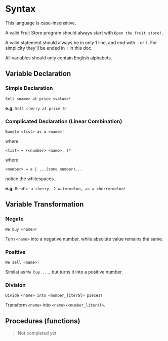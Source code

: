 # Syntax

This language is case-insensitive.

A valid Fruit Store program should always start with `Open the fruit store!`.

A valid statement should always be in only 1 line, and end with `.` or `!`. For simplicity they'll be ended in `!` in this doc.

All variables should only contain English alphabets.

## Variable Declaration

### Simple Declaration

`Sell <name> at price <value>!`

__e.g.__ `Sell cherry at price 5!`

### Complicated Declaration (Linear Combination)

`Bundle <list> as a <name>!`

where

`<list> = (<number> <name>, )*`

where

`<number> = a | ...(some number)...`

notice the whitespaces.

__e.g.__ `Bundle a cherry, 2 watermelon, as a cherrermelon!`

## Variable Transformation

### Negate

`We buy <name>!`

Turn `<name>` into a negative number, while absolute value remains the same.

### Positive

`We sell <name>!`

Similat as `We buy ...`, but turns it into a positive number.

### Division

`Divide <name> into <number_literal> pieces!`

Transform `<name>` into `<name>/<number_literal>`.

## Procedures (functions)

> Not completed yet

